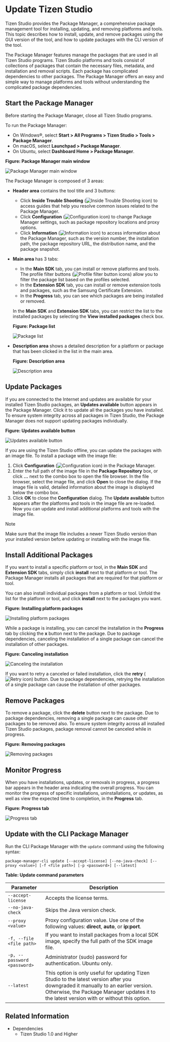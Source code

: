 # Update Tizen Studio

Tizen Studio provides the Package Manager, a comprehensive package management tool for installing, updating, and removing platforms and tools. This topic describes how to install, update, and remove packages using the GUI version of the tool, and how to update packages with the CLI version of the tool.

The Package Manager features manage the packages that are used in all Tizen Studio programs. Tizen Studio platforms and tools consist of collections of packages that contain the necessary files, metadata, and installation and removal scripts. Each package has complicated dependencies to other packages. The Package Manager offers an easy and simple way to manage platforms and tools without understanding the complicated package dependencies.

## Start the Package Manager

Before starting the Package Manager, close all Tizen Studio programs.

To run the Package Manager:

- On Windows&reg;, select **Start > All Programs > Tizen Studio > Tools > Package Manager**.
- On macOS, select **Launchpad > Package Manager**.
- On Ubuntu, select **Dashboard Home > Package Manager**.

**Figure: Package Manager main window**

![Package Manager main window](./media/updating_sdk_main.png)

The Package Manager is composed of 3 areas:

- **Header area** contains the tool title and 3 buttons:

  - Click **Inside Trouble Shooting** (![Inside Trouble Shooting icon](./media/updating_sdk_icon_troubleshoot.png)) to access guides that help you resolve common issues related to the Package Manager.
  - Click **Configuration** (![Configuration icon](./media/updating_sdk_icon_config.png)) to change Package Manager settings, such as package repository locations and proxy options.
  - Click **Information** (![Information icon](./media/updating_sdk_icon_info.png)) to access information about the Package Manager, such as the version number, the installation path, the package repository URL, the distribution name, and the package snapshot.

- **Main area** has 3 tabs:

  - In the **Main SDK** tab, you can install or remove platforms and tools. The profile filter buttons (![Profile filter button icons](./media/updating_sdk_icon_filter.png)) allow you to filter the package list based on the profiles selected.
  - In the **Extension SDK** tab, you can install or remove extension tools and packages, such as the Samsung Certificate Extension.
  - In the **Progress** tab, you can see which packages are being installed or removed.

  In the **Main SDK** and **Extension SDK** tabs, you can restrict the list to the installed packages by selecting the **View installed packages** check box.

  **Figure: Package list**

  ![Package list](./media/updating_sdk_main_area.png)

- **Description area** shows a detailed description for a platform or package that has been clicked in the list in the main area.

  **Figure: Description area**

  ![Description area](./media/updating_sdk_description.png)

## Update Packages

If you are connected to the Internet and updates are available for your installed Tizen Studio packages, an **Updates available** button appears in the Package Manager. Click it to update all the packages you have installed. To ensure system integrity across all packages in Tizen Studio, the Package Manager does not support updating packages individually.

**Figure: Updates available button**

![Updates available button](./media/updating_sdk_updates.png)

If you are using the Tizen Studio offline, you can update the packages with an image file. To install a package with the image file:

1. Click **Configuration** (![Configuration icon](./media/updating_sdk_icon_config.png)) in the Package Manager.
2. Enter the full path of the image file in the **Package Repository** box, or click **...** next to the combo box to open the file browser. In the file browser, select the image file, and click **Open** to close the dialog. If the image file is valid, detailed information about the image is displayed below the combo box.
3. Click **OK** to close the **Configuration** dialog. The **Update available** button appears after the platforms and tools in the image file are re-loaded. Now you can update and install additional platforms and tools with the image file.

> [!NOTE]
> Make sure that the image file includes a newer Tizen Studio version than your installed version before updating or installing with the image file.

## Install Additional Packages

If you want to install a specific platform or tool, in the **Main SDK** and **Extension SDK** tabs, simply click **install** next to that platform or tool. The Package Manager installs all packages that are required for that platform or tool.

You can also install individual packages from a platform or tool. Unfold the list for the platform or tool, and click **install** next to the packages you want.

**Figure: Installing platform packages**

![Installing platform packages](./media/updating_sdk_install_platform.png)

While a package is installing, you can cancel the installation in the **Progress** tab by clicking the **x** button next to the package. Due to package dependencies, canceling the installation of a single package can cancel the installation of other packages.

**Figure: Canceling installation**

![Canceling the installation](./media/updating_sdk_install_cancel.png)

If you want to retry a canceled or failed installation, click the **retry** (![Retry icon](./media/updating_sdk_icon_retry.png)) button. Due to package dependencies, retrying the installation of a single package can cause the installation of other packages.

## Remove Packages

To remove a package, click the **delete** button next to the package. Due to package dependencies, removing a single package can cause other packages to be removed also. To ensure system integrity across all installed Tizen Studio packages, package removal cannot be canceled while in progress.

**Figure: Removing packages**

![Removing packages](./media/updating_sdk_install_remove.png)

## Monitor Progress

When you have installations, updates, or removals in progress, a progress bar appears in the header area indicating the overall progress. You can monitor the progress of specific installations, uninstallations, or updates, as well as view the expected time to completion, in the **Progress** tab.

**Figure: Progress tab**

![Progress tab](./media/updating_sdk_progress.png)

## Update with the CLI Package Manager

Run the CLI Package Manager with the `update` command using the following syntax:

```
package-manager-cli update [--accept-license] [--no-java-check] [--proxy <value>] [-f <file path>] [-p <password>] [--latest]
```

**Table: Update command parameters**

| Parameter                   | Description                              |
|---------------------------|----------------------------------------|
| `--accept-license`          | Accepts the license terms.               |
| `--no-java-check`           | Skips the Java version check.            |
| `--proxy <value>`           | Proxy configuration value. Use one of the following values: **direct**, **auto**, or **ip:port**. |
| `-f, --file <file path>`    | If you want to install packages from a local SDK image, specify the full path of the SDK image file. |
| `-p, --password <password>` | Administrator (sudo) password for authentication. Ubuntu only. |
| `--latest`                  | This option is only useful for updating Tizen Studio to the latest version after you downgraded it manually to an earlier version. Otherwise, the Package Manager updates it to the latest version with or without this option. |

## Related Information
- Dependencies
  - Tizen Studio 1.0 and Higher
